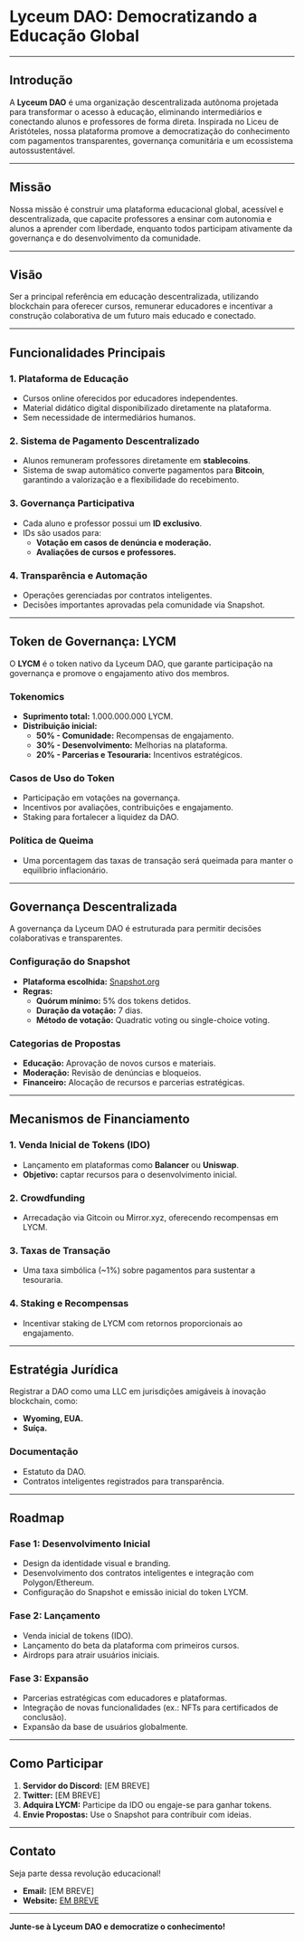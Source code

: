# **Lyceum DAO: Democratizando a Educação Global**

---

## **Introdução**
A **Lyceum DAO** é uma organização descentralizada autônoma projetada para transformar o acesso à educação, eliminando intermediários e conectando alunos e professores de forma direta. Inspirada no Liceu de Aristóteles, nossa plataforma promove a democratização do conhecimento com pagamentos transparentes, governança comunitária e um ecossistema autossustentável.

---

## **Missão**
Nossa missão é construir uma plataforma educacional global, acessível e descentralizada, que capacite professores a ensinar com autonomia e alunos a aprender com liberdade, enquanto todos participam ativamente da governança e do desenvolvimento da comunidade.

---

## **Visão**
Ser a principal referência em educação descentralizada, utilizando blockchain para oferecer cursos, remunerar educadores e incentivar a construção colaborativa de um futuro mais educado e conectado.

---

## **Funcionalidades Principais**

### **1. Plataforma de Educação**
- Cursos online oferecidos por educadores independentes.
- Material didático digital disponibilizado diretamente na plataforma.
- Sem necessidade de intermediários humanos.

### **2. Sistema de Pagamento Descentralizado**
- Alunos remuneram professores diretamente em **stablecoins**.
- Sistema de swap automático converte pagamentos para **Bitcoin**, garantindo a valorização e a flexibilidade do recebimento.

### **3. Governança Participativa**
- Cada aluno e professor possui um **ID exclusivo**.
- IDs são usados para:
  - **Votação em casos de denúncia e moderação.**
  - **Avaliações de cursos e professores.**

### **4. Transparência e Automação**
- Operações gerenciadas por contratos inteligentes.
- Decisões importantes aprovadas pela comunidade via Snapshot.

---

## **Token de Governança: LYCM**

O **LYCM** é o token nativo da Lyceum DAO, que garante participação na governança e promove o engajamento ativo dos membros.

### **Tokenomics**
- **Suprimento total:** 1.000.000.000 LYCM.
- **Distribuição inicial:**
  - **50% - Comunidade:** Recompensas de engajamento.
  - **30% - Desenvolvimento:** Melhorias na plataforma.
  - **20% - Parcerias e Tesouraria:** Incentivos estratégicos.

### **Casos de Uso do Token**
- Participação em votações na governança.
- Incentivos por avaliações, contribuições e engajamento.
- Staking para fortalecer a liquidez da DAO.

### **Política de Queima**
- Uma porcentagem das taxas de transação será queimada para manter o equilíbrio inflacionário.

---

## **Governança Descentralizada**

A governança da Lyceum DAO é estruturada para permitir decisões colaborativas e transparentes.

### **Configuração do Snapshot**
- **Plataforma escolhida:** [Snapshot.org](https://snapshot.org)
- **Regras:**
  - **Quórum mínimo:** 5% dos tokens detidos.
  - **Duração da votação:** 7 dias.
  - **Método de votação:** Quadratic voting ou single-choice voting.

### **Categorias de Propostas**
- **Educação:** Aprovação de novos cursos e materiais.
- **Moderação:** Revisão de denúncias e bloqueios.
- **Financeiro:** Alocação de recursos e parcerias estratégicas.

---

## **Mecanismos de Financiamento**

### **1. Venda Inicial de Tokens (IDO)**
- Lançamento em plataformas como **Balancer** ou **Uniswap**.
- **Objetivo:** captar recursos para o desenvolvimento inicial.

### **2. Crowdfunding**
- Arrecadação via Gitcoin ou Mirror.xyz, oferecendo recompensas em LYCM.

### **3. Taxas de Transação**
- Uma taxa simbólica (~1%) sobre pagamentos para sustentar a tesouraria.

### **4. Staking e Recompensas**
- Incentivar staking de LYCM com retornos proporcionais ao engajamento.

---

## **Estratégia Jurídica**
Registrar a DAO como uma LLC em jurisdições amigáveis à inovação blockchain, como:
- **Wyoming, EUA.**
- **Suíça.**

### **Documentação**
- Estatuto da DAO.
- Contratos inteligentes registrados para transparência.

---

## **Roadmap**

### **Fase 1: Desenvolvimento Inicial**
- Design da identidade visual e branding.
- Desenvolvimento dos contratos inteligentes e integração com Polygon/Ethereum.
- Configuração do Snapshot e emissão inicial do token LYCM.

### **Fase 2: Lançamento**
- Venda inicial de tokens (IDO).
- Lançamento do beta da plataforma com primeiros cursos.
- Airdrops para atrair usuários iniciais.

### **Fase 3: Expansão**
- Parcerias estratégicas com educadores e plataformas.
- Integração de novas funcionalidades (ex.: NFTs para certificados de conclusão).
- Expansão da base de usuários globalmente.

---

## **Como Participar**
1. **Servidor do Discord:** [EM BREVE]
2. **Twitter:** [EM BREVE]
3. **Adquira LYCM:** Participe da IDO ou engaje-se para ganhar tokens.
4. **Envie Propostas:** Use o Snapshot para contribuir com ideias.

---

## **Contato**
Seja parte dessa revolução educacional!  
- **Email:** [EM BREVE]  
- **Website:** [EM BREVE](#)

---

**Junte-se à Lyceum DAO e democratize o conhecimento!**
